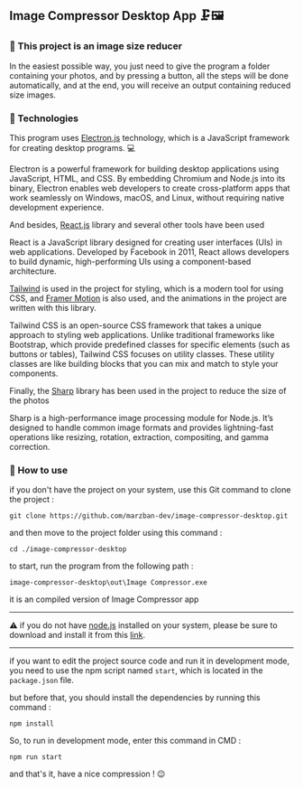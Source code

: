 ## Image Compressor Desktop App 🗜️🖼️️

### 🔵 This project is an image size reducer

In the easiest possible way, you just need to give the program a folder containing your photos, and by pressing a button, all the steps will be done automatically, and at the end, you will receive an output containing reduced size images.

### 🔵 Technologies
This program uses [Electron.js](https://www.electronjs.org/) technology, which is a JavaScript framework for creating desktop programs. 💻

Electron is a powerful framework for building desktop applications using JavaScript, HTML, and CSS. By embedding Chromium and Node.js into its binary, Electron enables web developers to create cross-platform apps that work seamlessly on Windows, macOS, and Linux, without requiring native development experience.

And besides, [React.js](https://react.dev/) library and several other tools have been used

React is a JavaScript library designed for creating user interfaces (UIs) in web applications. Developed by Facebook in 2011, React allows developers to build dynamic, high-performing UIs using a component-based architecture.

[Tailwind](https://tailwindcss.com) is used in the project for styling, which is a modern tool for using CSS, and [Framer Motion](https://framer.com) is also used, and the animations in the project are written with this library.

Tailwind CSS is an open-source CSS framework that takes a unique approach to styling web applications. Unlike traditional frameworks like Bootstrap, which provide predefined classes for specific elements (such as buttons or tables), Tailwind CSS focuses on utility classes. These utility classes are like building blocks that you can mix and match to style your components.

Finally, the [Sharp](https://sharp.pixelplumbing.com/) library has been used in the project to reduce the size of the photos

Sharp is a high-performance image processing module for Node.js. It’s designed to handle common image formats and provides lightning-fast operations like resizing, rotation, extraction, compositing, and gamma correction.

### 🔵 How to use

if you don't have the project on your system, use this Git command to clone the project :
```
git clone https://github.com/marzban-dev/image-compressor-desktop.git
```
and then move to the project folder using this command :
```
cd ./image-compressor-desktop
```
to start, run the program from the following path :
```text
image-compressor-desktop\out\Image Compressor.exe
```
it is an compiled version of Image Compressor app

---

⚠️ if you do not have [node.js](https://nodejs.org) installed on your system, please be sure to download and install it from this [link](https://nodejs.org).

---

if you want to edit the project source code and run it in development mode, you need to use the npm script named `start`, which is located in the `package.json` file.

but before that, you should install the dependencies by running this command :
```
npm install
```

So, to run in development mode, enter this command in CMD :
```
npm run start
```

and that's it,  have a nice compression ! 😉
